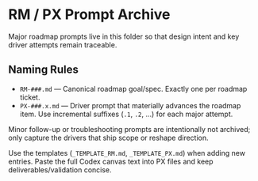 # RM / PX Prompt Archive

Major roadmap prompts live in this folder so that design intent and key driver attempts remain traceable.

## Naming Rules
- `RM-###.md` — Canonical roadmap goal/spec. Exactly one per roadmap ticket.
- `PX-###.x.md` — Driver prompt that materially advances the roadmap item. Use incremental suffixes (`.1`, `.2`, …) for each major attempt.

Minor follow-up or troubleshooting prompts are intentionally not archived; only capture the drivers that ship scope or reshape direction.

Use the templates (`_TEMPLATE_RM.md`, `_TEMPLATE_PX.md`) when adding new entries. Paste the full Codex canvas text into PX files and keep deliverables/validation concise.
